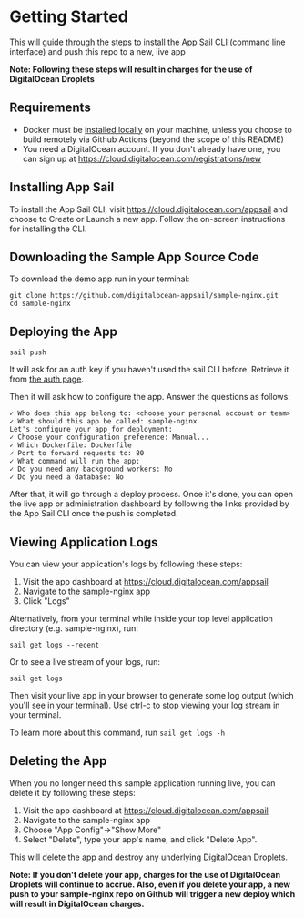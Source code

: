 # Getting Started #

This will guide through the steps to install the App Sail CLI (command line interface) and push this repo to a new, live app

**Note: Following these steps will result in charges for the use of DigitalOcean Droplets**

## Requirements

* Docker must be [installed locally](https://docs.docker.com/install/) on your machine, unless you choose to build remotely via Github Actions (beyond the scope of this README)
* You need a DigitalOcean account. If you don't already have one, you can sign up at https://cloud.digitalocean.com/registrations/new
    

## Installing App Sail ##

To install the App Sail CLI, visit https://cloud.digitalocean.com/appsail and choose to Create or Launch a new app. Follow the on-screen instructions for installing the CLI. 

## Downloading the Sample App Source Code

To download the demo app run in your terminal:

	git clone https://github.com/digitalocean-appsail/sample-nginx.git
	cd sample-nginx

## Deploying the App ##

	sail push

It will ask for an auth key if you haven't used the sail CLI before. Retrieve it from [the auth page](https://cloud.digitalocean.com/appsail/auth).

Then it will ask how to configure the app.
Answer the questions as follows:

    ✓ Who does this app belong to: <choose your personal account or team>
    ✓ What should this app be called: sample-nginx
    Let's configure your app for deployment:
    ✓ Choose your configuration preference: Manual...
    ✓ Which Dockerfile: Dockerfile
    ✓ Port to forward requests to: 80
    ✓ What command will run the app:
    ✓ Do you need any background workers: No
    ✓ Do you need a database: No

After that, it will go through a deploy process. Once it's done, you can open the live app or administration dashboard by following the links provided by the App Sail CLI once the push is completed.

## Viewing Application Logs ##

You can view your application's logs by following these steps:
1. Visit the app dashboard at https://cloud.digitalocean.com/appsail
1. Navigate to the sample-nginx app
1. Click "Logs"

Alternatively, from your terminal while inside your top level application directory (e.g. sample-nginx), run:

	sail get logs --recent
	
Or to see a live stream of your logs, run:

	sail get logs

Then visit your live app in your browser to generate some log output (which you'll see in your terminal). Use ctrl-c to stop viewing your log stream in your terminal.
	
To learn more about this command, run `sail get logs -h`

## Deleting the App #

When you no longer need this sample application running live, you can delete it by following these steps:
1. Visit the app dashboard at https://cloud.digitalocean.com/appsail
1. Navigate to the sample-nginx app
1. Choose "App Config"->"Show More"
1. Select "Delete", type your app's name, and click "Delete App".

This will delete the app and destroy any underlying DigitalOcean Droplets. 

**Note: If you don't delete your app, charges for the use of DigitalOcean Droplets will continue to accrue. Also, even if you delete your app, a new push to your sample-nginx repo on Github will trigger a new deploy which will result in DigitalOcean charges.**
